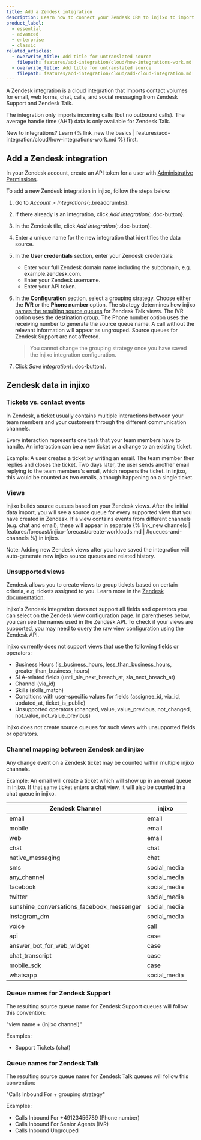```yaml
---
title: Add a Zendesk integration
description: Learn how to connect your Zendesk CRM to injixo to import data.
product_label:
  - essential
  - advanced
  - enterprise
  - classic
related_articles:
  - overwrite_title: Add title for untranslated source
    filepath: features/acd-integration/cloud/how-integrations-work.md
  - overwrite_title: Add title for untranslated source
    filepath: features/acd-integration/cloud/add-cloud-integration.md
---
```


A Zendesk integration is a cloud integration that imports contact volumes for email, web forms, chat, calls, and social messaging from Zendesk Support and Zendesk Talk. 

The integration only imports incoming calls (but no outbound calls). The average handle time (AHT) data is only available for Zendesk Talk.

New to integrations? Learn {% link_new the basics | features/acd-integration/cloud/how-integrations-work.md %} first.

## Add a Zendesk integration

In your Zendesk account, create an API token for a user with [Administrative Permissions](https://support.zendesk.com/hc/en-us/articles/4408843355290-Zendesk-for-Salesforce-integration-Required-profile-permissions).

To add a new Zendesk integration in injixo, follow the steps below:

1. Go to _Account > Integrations_{:.breadcrumbs}.
2. If there already is an integration, click _Add integration_{:.doc-button}.
3. In the Zendesk tile, click _Add integration_{:.doc-button}.
4. Enter a unique name for the new integration that identifies the data source.
5. In the **User credentials** section, enter your Zendesk credentials:
   * Enter your full Zendesk domain name including the subdomain, e.g. example.zendesk.com.
   * Enter your Zendesk username.
   * Enter your API token.
6. In the **Configuration** section, select a grouping strategy. Choose either the **IVR** or the **Phone number** option. The strategy determines how injixo [names the resulting source queues](#queue-names-for-zendesk-talk) for Zendesk Talk views. The IVR option uses the destination group. The Phone number option uses the receiving number to generate the source queue name. A call without the relevant information will appear as ungrouped. Source queues for Zendesk Support are not affected.

   > You cannot change the grouping strategy once you have saved the injixo integration configuration.

7. Click _Save integration_{:.doc-button}.

## Zendesk data in injixo

### Tickets vs. contact events

In Zendesk, a ticket usually contains multiple interactions between your team members and your customers through the different communication channels.

Every interaction represents one task that your team members have to handle. An interaction can be a new ticket or a change to an existing ticket.

Example: A user creates a ticket by writing an email. The team member then replies and closes the ticket. Two days later, the user sends another email replying to the team members's email, which reopens the ticket. In injixo, this would be counted as two emails, although happening on a single ticket.

### Views

injixo builds source queues based on your Zendesk views. After the initial data import, you will see a source queue for every supported view that you have created in Zendesk. If a view contains events from different channels (e.g. chat and email), these will appear in separate {% link_new channels | features/forecast/injixo-forecast/create-workloads.md | #queues-and-channels %} in injixo.

Note: Adding new Zendesk views after you have saved the integration will auto-generate new injixo source queues and related history.

### Unsupported views

Zendesk allows you to create views to group tickets based on certain criteria, e.g. tickets assigned to you. Learn more in the [Zendesk documentation](https://support.zendesk.com/hc/en-us/articles/4408888828570-Creating-views-to-build-customized-lists-of-tickets). 

injixo's Zendesk integration does not support all fields and operators you can select on the Zendesk view configuration page. In parentheses below, you can see the names used in the Zendesk API. To check if your views are supported, you may need to query the raw view configuration using the Zendesk API.

injixo currently does not support views that use the following fields or operators:

- Business Hours (is_business_hours, less_than_business_hours, greater_than_business_hours)
- SLA-related fields (until_sla_next_breach_at, sla_next_breach_at)
- Channel (via_id)
- Skills (skills_match)
- Conditions with user-specific values for fields (assignee_id, via_id, updated_at, ticket_is_public)
- Unsupported operators (changed, value, value_previous, not_changed, not_value, not_value_previous)

injixo does not create source queues for such views with unsupported fields or operators.

### Channel mapping between Zendesk and injixo

Any change event on a Zendesk ticket may be counted within multiple injixo channels.

Example: An email will create a ticket which will show up in an email queue in injixo. If that same ticket enters a chat view, it will also be counted in a chat queue in injixo.

| Zendesk Channel                           | injixo       |
| ----------------------------------------- | ------------ |
| email                                     | email        |
| mobile                                    | email        |
| web                                       | email        |
| chat                                      | chat         |
| native_messaging                          | chat         |
| sms                                       | social_media |
| any_channel                               | social_media |
| facebook                                  | social_media |
| twitter                                   | social_media |
| sunshine_conversations_facebook_messenger | social_media |
| instagram_dm                              | social_media |
| voice                                     | call         |
| api                                       | case         |
| answer_bot_for_web_widget                 | case         |
| chat_transcript                           | case         |
| mobile_sdk                                | case         |
| whatsapp                                  | social_media |

### Queue names for Zendesk Support

The resulting source queue name for Zendesk Support queues will follow this convention:

"view name + (injixo channel)"

Examples:

- Support Tickets (chat)

### Queue names for Zendesk Talk

The resulting source queue name for Zendesk Talk queues will follow this convention:

"Calls Inbound For + grouping strategy"

Examples:

- Calls Inbound For +49123456789 (Phone number)
- Calls Inbound For Senior Agents (IVR)
- Calls Inbound Ungrouped
